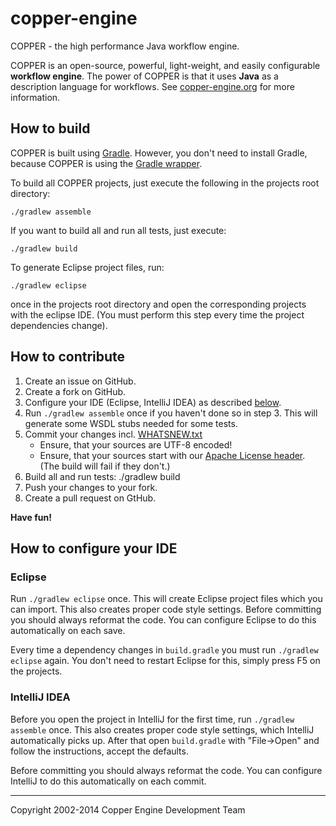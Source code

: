 copper-engine
=============

COPPER - the high performance Java workflow engine.

COPPER is an open-source, powerful, light-weight, and easily configurable **workflow engine**. The power of COPPER is that it uses **Java** as a description language for workflows. See [copper-engine.org](http://www.copper-engine.org) for more information.


How to build
------------

COPPER is built using [Gradle](http://www.gradle.org). However, you don't need to install Gradle, because COPPER is using the [Gradle wrapper](http://www.gradle.org/docs/current/userguide/gradle_wrapper.html).

To build all COPPER projects, just execute the following in the projects root directory:

    ./gradlew assemble

If you want to build all and run all tests, just execute:

    ./gradlew build

To generate Eclipse project files, run:

    ./gradlew eclipse

once in the projects root directory and open the corresponding projects with the eclipse IDE. (You must perform this step every time the project dependencies change).


How to contribute
-----------------

1. Create an issue on GitHub.
2. Create a fork  on GitHub.
3. Configure your IDE (Eclipse, IntelliJ IDEA) as described [below](#how-to-configure-your-ide).
4. Run `./gradlew assemble` once if you haven't done so in step 3. This will generate some WSDL stubs needed for some tests.
5. Commit your changes incl. [WHATSNEW.txt](WHATSNEW.txt)
   * Ensure, that your sources are UTF-8 encoded!
   * Ensure, that your sources start with our [Apache License header](common/apache-license-file.txt). (The build will fail if they don't.)
6. Build all and run tests:
       ./gradlew build
7. Push your changes to your fork.
8. Create a pull request on GtHub.

**Have fun!**


How to configure your IDE
-------------------------

### Eclipse

Run `./gradlew eclipse` once. This will create Eclipse project files which you can import. This also creates proper code style settings. Before committing you should always reformat the code. You can configure Eclipse to do this automatically on each save.

Every time a dependency changes in `build.gradle` you must run `./gradlew eclipse` again. You don't need to restart Eclipse for this, simply press F5 on the projects.

### IntelliJ IDEA

Before you open the project in IntelliJ for the first time, run `./gradlew assemble` once. This also creates proper code style settings, which IntelliJ automatically picks up. After that open `build.gradle`  with "File->Open" and follow the instructions, accept the defaults.

Before committing you should always reformat the code. You can configure IntelliJ to do this automatically on each commit.


<hr>
Copyright 2002-2014 Copper Engine Development Team

